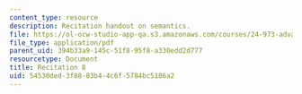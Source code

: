 ```yaml
---
content_type: resource
description: Recitation handout on semantics.
file: https://ol-ocw-studio-app-qa.s3.amazonaws.com/courses/24-973-advanced-semantics-spring-2009/54530ded3f8883b44c6f5784bc5186a2_MIT24_973s09_rec08.pdf
file_type: application/pdf
parent_uid: 394b33a9-145c-51f8-95f8-a330edd2d777
resourcetype: Document
title: Recitation 8
uid: 54530ded-3f88-83b4-4c6f-5784bc5186a2
---
```

